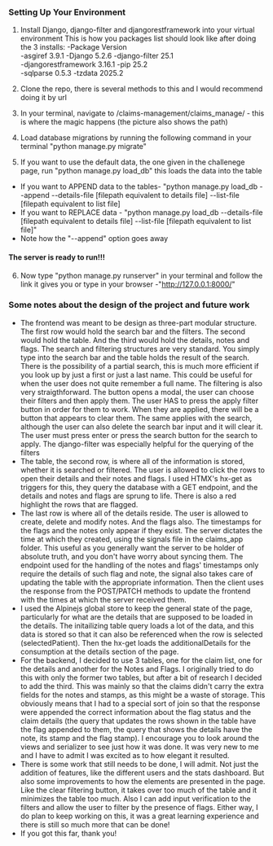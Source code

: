 ### Setting Up Your Environment
1. Install Django, django-filter and djangorestframework into your virtual environment This is how you packages list should look like after doing the 3 installs:
  -Package             Version                                                                                                                
  -asgiref             3.9.1
  -Django              5.2.6
  -django-filter       25.1                                                                                                                   
  -djangorestframework 3.16.1
  -pip                 25.2                                                                                                                   
  -sqlparse            0.5.3
  -tzdata              2025.2 

2. Clone the repo, there is several methods to this and I would recommend doing it by url
3. In your terminal, navigate to /claims-management/claims_manage/ - this is where the magic happens (the picture also shows the path)
4. Load database migrations by running the following command in your terminal "python manage.py migrate"
5. If you want to use the default data, the one given in the challenege page, run "python manage.py load_db" this loads the data into the table
  - If you want to APPEND data to the tables- "python manage.py load_db --append --details-file [filepath equivalent to details file] --list-file [filepath equivalent to list file]
  - If you want to REPLACE data - "python manage.py load_db --details-file [filepath equivalent to details file] --list-file [filepath equivalent to list file]" 
  - Note how the "--append" option goes away
#### The server is ready to run!!!
6. Now type "python manage.py runserver" in your terminal and follow the link it gives you or type in your browser -"http://127.0.0.1:8000/"

### Some notes about the design of the project and future work
* The frontend was meant to be design as three-part modular structure. The first row would hold the search bar and the filters. The second would hold the table. And the third would hold the details, notes and flags. The search and filtering structures are very standard. You simply type into the search bar and the table holds the result of the search. There is the possibility of a partial search, this is much more efficient if you look up by just a first or just a last name. This could be useful for when the user does not quite remember a full name. The filtering is also very straigthforward. The button opens a modal, the user can choose their filters and then apply them. The user HAS to press the apply filter button in order for them to work. When they are applied, there will be a button that appears to clear them. The same applies with the search, although the user can also delete the search bar input and it will clear it. The user must press enter or press the search button for the search to apply. The django-filter was especially helpful for the querying of the filters
* The table, the second row, is where all of the information is stored, whether it is searched or filtered. The user is allowed to click the rows to open their details and their notes and flags. I used HTMX's hx-get as triggers for this, they query the database with a GET endpoint, and the details and notes and flags are sprung to life. There is also a red highlight the rows that are flagged.
* The last row is where all of the details reside. The user is allowed to create, delete and modify notes. And the flags also. The timestamps for the flags and the notes only appear if they exist. The server dictates the time at which they created, using the signals file in the claims_app folder. This useful as you generally want the server to be holder of absolute truth, and you don't have worry about syncing them. The endpoint used for the handling of the notes and flags' timestamps only require the details of such flag and note, the signal also takes care of updating the table with the appropriate information. Then the client uses the response from the POST/PATCH methods to update the frontend with the times at which the server received them.
* I used the Alpinejs global store to keep the general state of the page, particularly for what are the details that are supposed to be loaded in the details. The initailizing table query loads a lot of the data, and this data is stored so that it can also be referenced when the row is selected (selectedPatient). Then the hx-get loads the additionalDetails for the consumption at the details section of the page. 
* For the backend, I decided to use 3 tables, one for the claim list, one for the details and another for the Notes and Flags. I originally tried to do this with only the former two tables, but after a bit of research I decided to add the third. This was mainly so that the claims didn't carry the extra fields for the notes and stamps, as this might be a waste of storage. This obviously means that I had to a special sort of join so that the response were appended the correct information about the flag status and the claim details (the query that updates the rows shown in the table have the flag appended to them, the query that shows the details have the note, its stamp and the flag stamp). I encourage you to look around the views and serializer to see just how it was done. It was very new to me and I have to admit I was excited as to how elegant it resulted.
* There is some work that still needs to be done, I will admit. Not just the addition of features, like the different users and the stats dashboard. But also some improvements to how the elements are presented in the page. Like the clear filtering button, it takes over too much of the table and it minimizes the table too much. Also I can add input verification to the filters and allow the user to filter by the presence of flags. Either way, I do plan to keep working on this, it was a great learning experience and there is still so much more that can be done!
* If you got this far, thank you!

